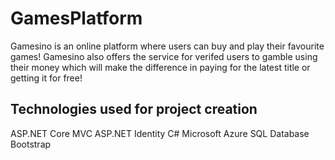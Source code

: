 # GamesPlatform
Gamesino is an online platform where users can buy and play their favourite games! Gamesino also offers the service for verifed users to gamble using their money which will make the difference in paying for the latest title or getting it for free!

Technologies used for project creation
---------------------------------------
ASP.NET Core MVC
ASP.NET Identity
C#
Microsoft Azure SQL Database
Bootstrap 
